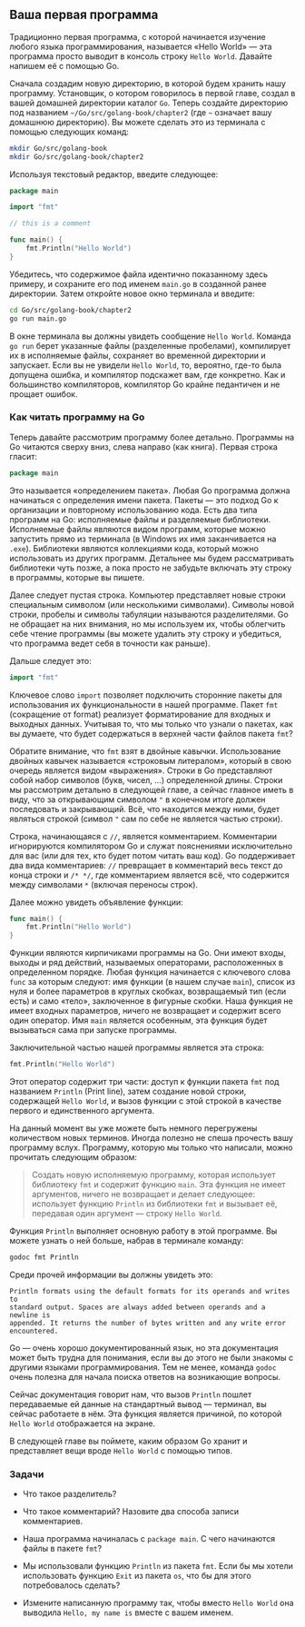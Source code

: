 ## Ваша первая программа

Традиционно первая программа, с которой начинается изучение любого языка
программирования, называется «Hello World» — эта программа просто выводит в
консоль строку `Hello World`. Давайте напишем её с помощью Go.

Сначала создадим новую директорию, в которой будем хранить нашу программу.
Установщик, о котором говорилось в первой главе, создал в вашей домашней
директории каталог `Go`. Теперь создайте директорию под названием 
`~/Go/src/golang-book/chapter2` (где `~` означает вашу домашнюю директорию). 
Вы можете сделать это из терминала с помощью следующих команд:

```bash
mkdir Go/src/golang-book
mkdir Go/src/golang-book/chapter2
```

Используя текстовый редактор, введите следующее:

```go
package main

import "fmt"

// this is a comment

func main() {
    fmt.Println("Hello World")
}
```

Убедитесь, что содержимое файла идентично показанному здесь примеру, и сохраните
его под именем `main.go` в созданной ранее директории. Затем откройте новое окно
терминала и введите:

```bash
cd Go/src/golang-book/chapter2
go run main.go
```

В окне терминала вы должны увидеть сообщение `Hello World`. Команда `go run`
берет указанные файлы (разделенные пробелами), компилирует их в исполняемые
файлы, сохраняет во временной директории и запускает. Если вы не увидели 
`Hello World`, то, вероятно, где-то была допущена ошибка, и компилятор подскажет 
вам, где конкретно. Как и большинство компиляторов, компилятор Go крайне 
педантичен и не прощает ошибок.

### Как читать программу на Go

Теперь давайте рассмотрим программу более детально. Программы на Go читаются
сверху вниз, слева направо (как книга). Первая строка гласит:

```go
package main
```

Это называется «определением пакета». Любая Go программа должна начинаться с определения
имени пакета. Пакеты — это подход Go к организации и повторному использованию
кода. Есть два типа программ на Go: исполняемые файлы и разделяемые библиотеки.
Исполняемые файлы являются видом программ, которые можно запустить прямо из
терминала (в Windows их имя заканчивается на `.exe`). Библиотеки являются
коллекциями кода, который можно использовать из других программ. Детальнее мы
будем рассматривать библиотеки чуть позже, а пока просто не забудьте включать эту
строку в программы, которые вы пишете.

Далее следует пустая строка. Компьютер представляет новые строки специальным
символом (или несколькими символами). Символы новой строки, пробелы и символы
табуляции называются разделителями. Go не обращает на них внимания, но мы используем
их, чтобы облегчить себе чтение программы (вы можете удалить эту строку и
убедиться, что программа ведет себя в точности как раньше).

Дальше следует это:

```go
import "fmt"
```

Ключевое слово `import` позволяет подключить сторонние пакеты для использования 
их функциональности в нашей программе. Пакет `fmt` (сокращение от format) реализует
форматирование для входных и выходных данных. Учитывая то, что мы только что
узнали о пакетах, как вы думаете, что будет содержаться в верхней части файлов
пакета `fmt`?

Обратите внимание, что `fmt` взят в двойные кавычки. Использование двойных
кавычек называется «строковым литералом», который в свою очередь является видом
«выражения». Строки в Go представляют собой набор символов (букв, чисел, …)
определенной длины. Строки мы рассмотрим детально в следующей главе, а сейчас
главное иметь в виду, что за открывающим символом `"` в конечном итоге должен
последовать и закрывающий. Всё, что находится между ними, будет являться строкой
(символ `"` сам по себе не является частью строки).

Строка, начинающаяся с `//`, является комментарием. Комментарии игнорируются
компилятором Go и служат пояснениями исключительно для вас (или для тех, кто будет потом
читать ваш код). Go поддерживает два вида комментариев: `//` превращает в
комментарий весь текст до конца строки и `/* */`, где комментарием является всё,
что содержится между символами `*` (включая переносы строк).

Далее можно увидеть объявление функции:

```go
func main() {
    fmt.Println("Hello World")
}
```

Функции являются кирпичиками программы на Go. Они имеют входы, выходы и ряд
действий, называемых операторами, расположенных в определенном порядке. Любая
функция начинается с ключевого слова `func` за которым следуют: имя функции (в
нашем случае `main`), список из нуля и более параметров в круглых скобках, возвращаемый тип (если
есть) и само «тело», заключенное в фигурные скобки. Наша функция не имеет
входных параметров, ничего не возвращает и содержит всего один оператор. Имя
`main` является особенным, эта функция будет вызываться сама при запуске
программы.

Заключительной частью нашей программы является эта строка:

```go
fmt.Println("Hello World")
```

Этот оператор содержит три части: доступ к функции пакета `fmt` под
названием `Println` (Print line), затем создание новой строки, содержащей
`Hello World`, и вызов функции с этой строкой в качестве первого и
единственного аргумента.

На данный момент вы уже можете быть немного перегружены количеством новых
терминов. Иногда полезно не спеша прочесть вашу программу вслух. Программу,
которую мы только что написали, можно прочитать следующим образом:

> Создать новую исполняемую программу, которая использует библиотеку `fmt` и
> содержит функцию `main`. Эта функция не имеет аргументов, ничего не
> возвращает и делает следующее: использует функцию `Println` из библиотеки `fmt`
> и вызывает её, передавая один аргумент — строку `Hello World`.

Функция `Println` выполняет основную работу в этой программе. Вы можете узнать о
ней больше, набрав в терминале команду:

```bash
godoc fmt Println
```

Среди прочей информации вы должны увидеть это:

    Println formats using the default formats for its operands and writes to
    standard output. Spaces are always added between operands and a newline is
    appended. It returns the number of bytes written and any write error
    encountered.

Go — очень хорошо документированный язык, но эта документация может быть трудна
для понимания, если вы до этого не были знакомы с другими языками программирования. Тем
не менее, команда `godoc` очень полезна для начала поиска ответов на
возникающие вопросы.

Сейчас документация говорит нам, что вызов `Println` пошлет передаваемые ей
данные на стандартный вывод — терминал, вы сейчас работаете в нём. Эта функция
является причиной, по которой `Hello World` отображается на экране.

В следующей главе вы поймете, каким образом Go хранит и представляет вещи вроде
`Hello World` с помощью типов.

### Задачи

*   Что такое разделитель?

*   Что такое комментарий? Назовите два способа записи комментариев.

*   Наша программа начиналась с `package main`. С чего начинаются файлы в пакете
    `fmt`?

*   Мы использовали функцию `Println` из пакета `fmt`. Если бы мы хотели
    использовать функцию `Exit` из пакета `os`, что бы для этого потребовалось сделать?

*   Измените написанную программу так, чтобы вместо `Hello World` она выводила
    `Hello, my name is` вместе с вашем именем.
